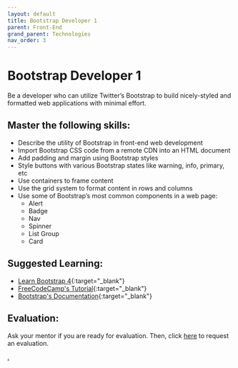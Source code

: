 ```yaml
---
layout: default
title: Bootstrap Developer 1
parent: Front-End
grand_parent: Technologies
nav_order: 3
---
```


# Bootstrap Developer 1

Be a developer who can utilize Twitter’s Bootstrap to build nicely-styled and formatted web applications with minimal effort.

## Master the following skills:

- Describe the utility of Bootstrap in front-end web development
- Import Bootstrap CSS code from a remote CDN into an HTML document
- Add padding and margin using Bootstrap styles
- Style buttons with various Bootstrap states like warning, info, primary, etc
- Use containers to frame content
- Use the grid system to format content in rows and columns
- Use some of Bootstrap’s most common components in a web page:
  - Alert
  - Badge
  - Nav
  - Spinner
  - List Group
  - Card

## Suggested Learning:

- [Learn Bootstrap 4](https://www.freecodecamp.org/news/want-to-learn-bootstrap-4-heres-our-free-10-part-course-happy-easter-35c004dc45a4/){:target="\_blank"}
- [FreeCodeCamp's Tutorial](https://www.freecodecamp.org/news/the-best-bootstrap-examples/){:target="\_blank"}
- [Bootstrap's Documentation](https://getbootstrap.com/docs/4.4/getting-started/introduction/){:target="\_blank"}

## Evaluation:

Ask your mentor if you are ready for evaluation. Then, click [here](https://webdev.codex.academy/mastery-eval-2?badge=66Pz-G6UScWSrbCUxsHuSg) to request an evaluation.

[.](level-2)
